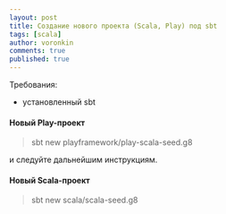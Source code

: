 ```yaml
---
layout: post
title: Создание нового проекта (Scala, Play) под sbt
tags: [scala]
author: voronkin
comments: true
published: true
---
```

Требования: 
- установленный sbt

#### Новый Play-проект
> sbt new playframework/play-scala-seed.g8

и следуйте дальнейшим инструкциям.

#### Новый Scala-проект
> sbt new scala/scala-seed.g8